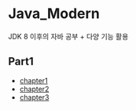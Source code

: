 # Java_Modern
JDK 8 이후의 자바 공부 + 다양 기능 활용

## Part1
* [chapter1](./src/main/theory/chapter1.md)
* [chapter2](./src/main/theory/chapter2.md)
* [chapter3](./src/main/theory/chapter3.md)